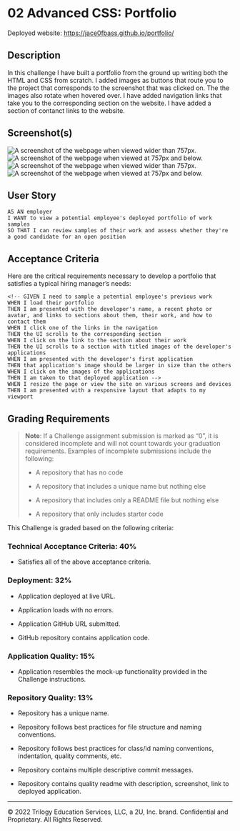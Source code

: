 # 02 Advanced CSS: Portfolio

Deployed website: https://jace0fbass.github.io/portfolio/


## Description
In this challenge I have built a portfolio from the ground up writing both the HTML and CSS from scratch. I added images as buttons that route you to the project that corresponds to the screenshot that was clicked on. The  the images also rotate when hovered over. I have added navigation links that take you to the corresponding section on the website. I have added a section of contanct links to the website. 


## Screenshot(s)
![A screenshot of the webpage when viewed wider than 757px.](HWscreenshot1.jpg)
![A screenshot of the webpage when viewed at 757px and below.](HWscreenshot4.jpg)
![A screenshot of the webpage when viewed wider than 757px.](HWscreenshot2.jpg)
![A screenshot of the webpage when viewed at 757px and below.](HWscreenshot3.jpg)


## User Story

```
AS AN employer
I WANT to view a potential employee's deployed portfolio of work samples
SO THAT I can review samples of their work and assess whether they're a good candidate for an open position
```


## Acceptance Criteria

Here are the critical requirements necessary to develop a portfolio that satisfies a typical hiring manager’s needs:

```
<!-- GIVEN I need to sample a potential employee's previous work
WHEN I load their portfolio
THEN I am presented with the developer's name, a recent photo or avatar, and links to sections about them, their work, and how to contact them
WHEN I click one of the links in the navigation
THEN the UI scrolls to the corresponding section
WHEN I click on the link to the section about their work
THEN the UI scrolls to a section with titled images of the developer's applications
WHEN I am presented with the developer's first application
THEN that application's image should be larger in size than the others
WHEN I click on the images of the applications
THEN I am taken to that deployed application -->
WHEN I resize the page or view the site on various screens and devices
THEN I am presented with a responsive layout that adapts to my viewport
```

## Grading Requirements

> **Note**: If a Challenge assignment submission is marked as “0”, it is considered incomplete and will not count towards your graduation requirements. Examples of incomplete submissions include the following:
>
> * A repository that has no code
>
> * A repository that includes a unique name but nothing else
>
> * A repository that includes only a README file but nothing else
>
> * A repository that only includes starter code

This Challenge is graded based on the following criteria: 

### Technical Acceptance Criteria: 40%

* Satisfies all of the above acceptance criteria.

### Deployment: 32%

* Application deployed at live URL.

* Application loads with no errors.

* Application GitHub URL submitted.

* GitHub repository contains application code.

### Application Quality: 15%

* Application resembles the mock-up functionality provided in the Challenge instructions.

### Repository Quality: 13%

* Repository has a unique name.

* Repository follows best practices for file structure and naming conventions.

* Repository follows best practices for class/id naming conventions, indentation, quality comments, etc.

* Repository contains multiple descriptive commit messages.

* Repository contains quality readme with description, screenshot, link to deployed application.

- - -
© 2022 Trilogy Education Services, LLC, a 2U, Inc. brand. Confidential and Proprietary. All Rights Reserved.
